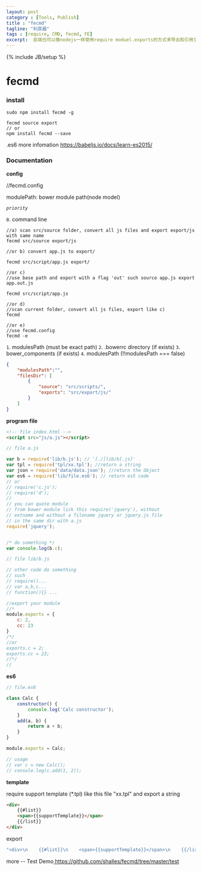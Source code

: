 ```yaml
---
layout: post
category : [Tools, Publish]
title : "fecmd"
tagline: "利其器"
tags : [require, CMD, fecmd, FE]
excerpt:  前端也可以像nodejs一样使用require moduel.exports的方式来导出和引用文件且支持模板等。
---
```

{% include JB/setup %}

# fecmd

### install

```
sudo npm install fecmd -g

fecmd source export
// or 
npm install fecmd --save
```

.es6 
more infomation [ https://babeljs.io/docs/learn-es2015/ ](https://babeljs.io/docs/learn-es2015/)

### Documentation

**config**

//fecmd.config

modulePath: bower module path(node model)

*`priority`*

`0`. command line

```
//a) scan src/source folder, convert all js files and export export/js with same name
fecmd src/source export/js

//or b) convert app.js to export/

fecmd src/script/app.js export/

//or c)
//use base path and export with a flag 'out' such source app.js export app.out.js

fecmd src/script/app.js

//or d)
//scan current folder, convert all js files, export like c) 
fecmd

//or e)
//use fecmd.config
fecmd -e
```

`1`. modulesPath  (must be exact path)
`2`. .bowerrc directory (if exists)
`3`. bower_components (if exists)
`4`. modulesPath (!!modulesPath === false)

```json
{
    "modulesPath":"",
    "filesDir": [
        {
            "source": "src/scripts/",
            "exports": "src/export/js/"
        }
    ]
}
```

**program file**

```html
<!-- file index.html -->
<script src="js/a.js"></script>

```

```js
// file a.js

var b = require('lib/b.js'); // '[./]lib/b[.js]'
var tpl = require('tpl/xx.tpl'); //return a string
var json = require('data/data.json'); //return the Object
var es6 = require('lib/file.es6'); // return es5 code
// or
// require('c.js');
// require('d');
// 
// you can quote module 
// from bower module lick this require('jquery'), without 
// extname and without a filename jquery or jquery.js file
// in the same dir with a.js
require('jquery');


/* do something */
var console.log(b.c);

```

```js
// file lib/b.js

// other code do something
// such
// require()...
// var a,b,c...
// function(){} ...

//export your module
//*
module.exports = {
    c: 2,
    cc: 23
}
/*/
//or
exports.c = 2;
exports.cc = 23;
//*/
//
```
**es6**

```js
// file.es6

class Calc {
    constructor() {
        console.log('Calc constructor');
    }
    add(a, b) {
        return a + b;
    }
}

module.exports = Calc;

// usage
// var c = new Calc();
// console.log(c.add(1, 2));
```

**template**

require support template (*.tpl) like this file "xx.tpl"
and export a string

```html
<div>
    {{#list}}
    <span>{{supportTemplate}}</span>
    {{/list}}
</div>
```
export
```js
"<div>\n    {{#list}}\n    <span>{{supportTemplate}}</span>\n    {{/list}}\n</div>"
```

more -- Test Demo[ https://github.com/shalles/fecmd/tree/master/test ](https://github.com/shalles/fecmd/tree/master/test)

